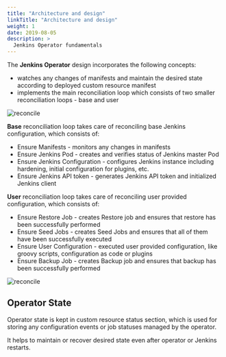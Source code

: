 ```yaml
---
title: "Architecture and design"
linkTitle: "Architecture and design"
weight: 1
date: 2019-08-05
description: >
  Jenkins Operator fundamentals
---
```


The **Jenkins Operator** design incorporates the following concepts:

- watches any changes of manifests and maintain the desired state according to deployed custom resource manifest
- implements the main reconciliation loop which consists of two smaller reconciliation loops - base and user 

![reconcile](/kubernetes-operator/img/reconcile.png)

**Base** reconciliation loop takes care of reconciling base Jenkins configuration, which consists of:

- Ensure Manifests - monitors any changes in manifests 
- Ensure Jenkins Pod - creates and verifies status of Jenkins master Pod
- Ensure Jenkins Configuration - configures Jenkins instance including hardening, initial configuration for plugins, etc.
- Ensure Jenkins API token - generates Jenkins API token and initialized Jenkins client

**User** reconciliation loop takes care of reconciling user provided configuration, which consists of:

- Ensure Restore Job - creates Restore job and ensures that restore has been successfully performed  
- Ensure Seed Jobs - creates Seed Jobs and ensures that all of them have been successfully executed
- Ensure User Configuration - executed user provided configuration, like groovy scripts, configuration as code or plugins
- Ensure Backup Job -  creates Backup job and ensures that backup has been successfully performed

![reconcile](/kubernetes-operator/img/phases.png)

## Operator State

Operator state is kept in custom resource status section, which is used for storing any configuration events or job statuses managed by the operator.

It helps to maintain or recover desired state even after operator or Jenkins restarts.
